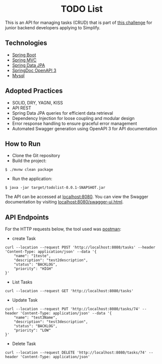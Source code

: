 <h1 align="center">
  TODO List
</h1>

This is an API for managing tasks (CRUD) that is part of [this challenge](https://github.com/simplify-liferay/desafio-junior-backend-simplify) for junior backend developers applying to Simplify.

## Technologies
 
- [Spring Boot](https://spring.io/projects/spring-boot)
- [Spring MVC](https://docs.spring.io/spring-framework/reference/web/webmvc.html)
- [Spring Data JPA](https://spring.io/projects/spring-data-jpa)
- [SpringDoc OpenAPI 3](https://springdoc.org/v2/#spring-webflux-support)
- [Mysql](https://dev.mysql.com/downloads/)

## Adopted Practices

- SOLID, DRY, YAGNI, KISS
- API REST
- Spring Data JPA queries for efficient data retrieval
- Dependency Injection for loose coupling and modular design
- Error response handling to ensure graceful error management
- Automated Swagger generation using OpenAPI 3 for API documentation

## How to Run

- Clone the Git repository
- Build the project:
```
$ ./mvnw clean package
```
- Run the application:
```
$ java -jar target/todolist-0.0.1-SNAPSHOT.jar
```

The API can be accessed at [localhost:8080](http://localhost:8080).
You can view the Swagger documentation by visiting [localhost:8080/swagger-ui.html](http://localhost:8080/swagger-ui.html).

## API Endpoints

For the HTTP requests below, the tool used was [postman](https://www.postman.com):

- create Task
```
curl --location --request POST 'http://localhost:8080/tasks' --header 'Content-Type: application/json' --data '{ 
    "name": "1teste",
    "description": "test2description",
    "status": "BACKLOG",
    "priority": "HIGH"
}'
```

- List Tasks
```
curl --location --request GET 'http://localhost:8080/tasks'
```

- Update Task
```
curl --location --request PUT 'http://localhost:8080/tasks/74' --header 'Content-Type: application/json' --data '{
    "name": "test3Name",
    "description": "test3description",
    "status": "BACKLOG",
    "priority": "LOW"
}'
```

- Delete Task
```
curl --location --request DELETE 'http://localhost:8080/tasks/74' --header 'Content-Type: application/json'
```
